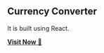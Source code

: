 ## Currency Converter
It is built using React.

<a href="https://jigarsable.netlify.app/" target="_blank">**Visit Now** 🚀</a>

